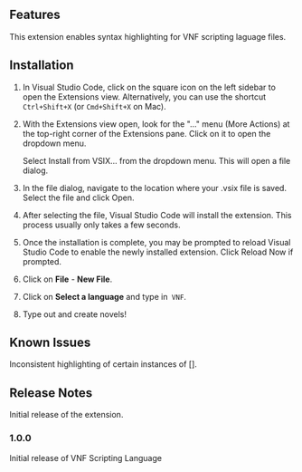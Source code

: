 ## Features

This extension enables syntax highlighting for VNF scripting laguage files.

## Installation

1. In Visual Studio Code, click on the square icon on the left sidebar to open the Extensions view. Alternatively, you can use the shortcut `Ctrl+Shift+X` (or `Cmd+Shift+X` on Mac).
2. With the Extensions view open, look for the "..." menu (More Actions) at the top-right corner of the Extensions pane. Click on it to open the dropdown menu.

    Select Install from VSIX... from the dropdown menu. This will open a file dialog.

3. In the file dialog, navigate to the location where your .vsix file is saved. Select the file and click Open.
4. After selecting the file, Visual Studio Code will install the extension. This process usually only takes a few seconds.
5. Once the installation is complete, you may be prompted to reload Visual Studio Code to enable the newly installed extension. Click Reload Now if prompted.
6. Click on **File** - **New File**.
7. Click on **Select a language** and type in` VNF`.
8. Type out and create novels!


## Known Issues

Inconsistent highlighting of certain instances of [].

## Release Notes

Initial release of the extension.

### 1.0.0

Initial release of VNF Scripting Language